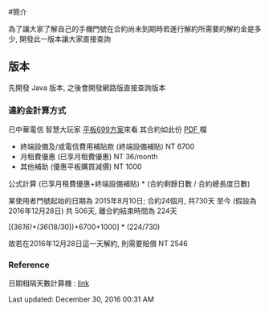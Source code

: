 
#簡介

為了讓大家了解自己的手機門號在合約尚未到期時若進行解約所需要的解約金是多少, 開發此一版本讓大家直接查詢

## 版本
先開發 Java 版本, 之後會開發網路版直接查詢版本

### 違約金計算方式

已中華電信 智慧大玩家 <a href="http://www.emome.net/channel?chid=829&pid=6">平板699方案</a>來看
其合約如此份 <a href="http://www.ored.com.tw/AUTHAdmin_SJW/file_upload/%E3%80%90%E6%96%B0%E7%94%B3%E8%A3%9D+NP%E3%80%914G%E5%B9%B3%E6%9D%BF%E5%A4%A7%E7%8E%A9%E5%AE%B6%E6%96%B9%E6%A1%88%E5%90%8C%E6%84%8F%E6%9B%B8(24%E5%80%8B%E6%9C%88)1041103.pdf"> PDF </a> 檔 

* 終端設備及/或電信費用補貼款 (終端設備補貼) 	NT 6700
* 月租費優惠 (已享月租費優惠)					NT 36/month
* 其他補助 (優惠平板購買減價)					NT 1000

公式計算
(已享月租費優惠+終端設備補貼) * (合約剩餘日數 / 合約總長度日數)

某使用者門號起始的日期為 2015年8月10日; 合約24個月, 共730天
至今 (假設為 2016年12月28日) 共 506天, 離合約結束時間為 224天

[(36*16)+(36*(18/30))+6700+1000] * (224/730)

故若在2016年12月28日這一天解約, 則需要賠償 NT 2546


### Reference
日期相隔天數計算機 : [link](http://daybetween.0123456789.tw)


Last updated: December 30, 2016 00:31 AM



